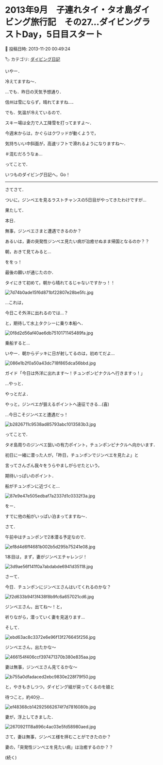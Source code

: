 # 2013年9月　子連れタイ・タオ島ダイビング旅行記　その27…ダイビングラストDay，5日目スタート

📅 投稿日時: 2013-11-20 00:49:24

🏷️ カテゴリ: [ダイビング日記](ce3a7a8d424d112fce83ee85c81a0e344.md)

いやー．


冷えてますね～．


…でも．昨日の天気予想通り．


信州は雪にならず，晴れてますね…．


でも．気温が冷えているので．


スキー場は全力で人工降雪を打ってますよ～．





今週末からは，かぐらはクワッドが動くようで，


気持ちいい中斜面が，高速リフトで滑れるようになりますね～．


＃混むだろうなぁ…





ってことで．


いつものダイビング日記へ，Go！


---





さてさて．





ついに，ジンベエを見るラストチャンスの5日目がやってきたわけですが…


果たして．


本日．


無事，ジンベエさまと遭遇できるのか？


あるいは，妻の突発性ジンベエ見たい病が治癒せぬまま帰国となるのか？？





朝，おきて見てみると…


ををっ！


最後の願いが通じたのか．


タイにきて初めて，朝から晴れてるじゃないですかっ！！




![7d74b0ade15f6d871bf22807e28be5fc.jpg](images/7d74b0ade15f6d871bf22807e28be5fc.jpg)







…これは，


今日こそ外洋に出れるのでは…？


と，期待して水上タクシーに乗り本船へ．




![0f8d2d56af40ae6db7510171145489fa.jpg](images/0f8d2d56af40ae6db7510171145489fa.jpg)







乗船すると…


いやー．朝からデッキに日が射してるのは，初めてだよ…




![086e1b2f0a50a43dc718f865dca56bbd.jpg](images/086e1b2f0a50a43dc718f865dca56bbd.jpg)







ガイド「今日は外洋に出れます～！チュンポンピナクルへ行きますっ！」





…やっと．


やっとだよ．


やっと，ジンベエが狙えるポイントへ遠征できる…(喜)


…今日こそジンベエと遭遇だっ！




![b2826711c9538ad85793abc1013583b3.jpg](images/b2826711c9538ad85793abc1013583b3.jpg)




ってことで．


タオ島周りのジンベエ狙いの有力ポイント，チュンポンピナクルへ向かいます．


初日に一緒に潜った人が，「昨日，チュンポンでジンベエを見たよ」と


言ってさんざん我々をうらやましがらせたという，


期待いっぱいのポイント．





船がチュンポンに近づくと…




![87e9e47e505edbaf7a2337d1c0332f3a.jpg](images/87e9e47e505edbaf7a2337d1c0332f3a.jpg)




をー．


すでに他の船がいっぱい泊まってますね～．





さて．


午前中はチュンポンで2本潜る予定なので．




![ef8d4d6ff4681b002b5d295b75241e08.jpg](images/ef8d4d6ff4681b002b5d295b75241e08.jpg)




1本目は，まず，妻がジンベエチャレンジ！




![3d9ae56f141f0a7abdabde6941d35118.jpg](images/3d9ae56f141f0a7abdabde6941d35118.jpg)




さーて．


今日．チュンポンにジンベエさんはいてくれるのかな？




![f2d633b94f3f438f8b9fc6a657021cd6.jpg](images/f2d633b94f3f438f8b9fc6a657021cd6.jpg)




ジンベエさん，出てね～！と，


祈りながら，潜っていく妻を見送ります…





そして．




![ebd63ac8c3372e6e96f13f276645f256.jpg](images/ebd63ac8c3372e6e96f13f276645f256.jpg)




ジンベエさん，出たかな～




![466154f406ccf397471370b380e835aa.jpg](images/466154f406ccf397471370b380e835aa.jpg)




妻は無事，ジンベエさん見てるかな～




![b755a0dfadaced2ebc9830e228f79f50.jpg](images/b755a0dfadaced2ebc9830e228f79f50.jpg)




と，やきもきしつつ，ダイビング組が戻ってくるのを娘と


待つこと，約40分…




![ef48368cb142925662674f7d7816080b.jpg](images/ef48368cb142925662674f7d7816080b.jpg)




妻が，浮上してきました．




![2670921118a896c4ac03e5fd58980aed.jpg](images/2670921118a896c4ac03e5fd58980aed.jpg)




さて，妻は無事，ジンベエ様を拝むことができたのか？





妻の，「突発性ジンベエを見たい病」は治癒するのか？？


(続く)
